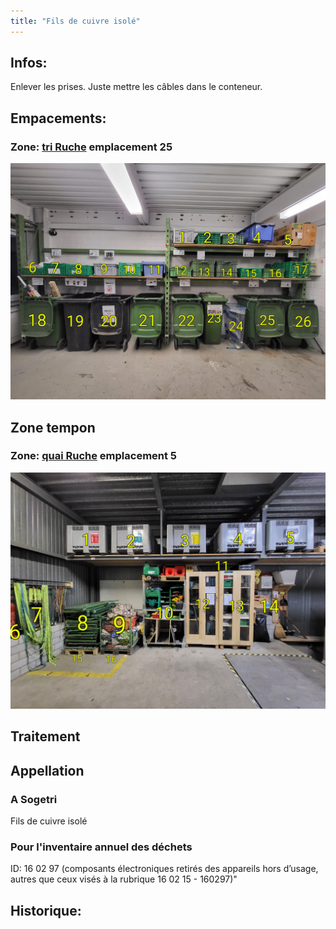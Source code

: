 ```yaml
---
title: "Fils de cuivre isolé"
---
```


## Infos:
Enlever les prises. Juste mettre les câbles dans le conteneur.
## Empacements:
### Zone: [tri Ruche](notes/zones/tri%20Ruche.md) emplacement 25
![i-triZonesConteneurs](/notes/images/i_zones/i_quai/i-triZonesConteneurs.jpg)
## Zone tempon
### Zone: [quai Ruche](notes/zones/quai%20Ruche.md) emplacement 5
![i-quaiZones](/notes/images/i_zones/i_quai/i-quaiZones.jpg)
## Traitement
## Appellation
### A Sogetri
Fils de cuivre isolé
### Pour l'inventaire annuel des déchets
ID: 16 02 97
(composants électroniques retirés des appareils hors d’usage, autres que ceux visés à la rubrique 16 02 15  - 160297)"
## Historique: